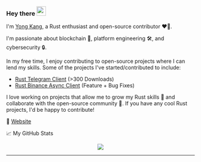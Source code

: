 ### Hey there <img src="https://media.giphy.com/media/hvRJCLFzcasrR4ia7z/giphy.gif" width="25px">



I'm [Yong Kang](https://www.linkedin.com/in/chiayong-eth/), a Rust enthusiast and open-source contributor ❤🦀. 

I'm passionate about blockchain 💱, platform engineering 🛠️, and cybersecurity 🔒.

In my free time, I enjoy contributing to open-source projects where I can lend my skills. Some of the projects I've started/contributed to include:
- [Rust Telegram Client](https://crates.io/crates/rustygram) (>300 Downloads)
- [Rust Binance Async Client](https://github.com/Igosuki/binance-rs-async) (Feature + Bug Fixes)

I love working on projects that allow me to grow my Rust skills 🚀 and collaborate with the open-source community 🤝. If you have any cool Rust projects, I'd be happy to contribute! 

💬 [Website](https://yong-kang.super.site/)


📈 My GitHub Stats


<p align="center">
  
  <img src="https://github-readme-stats.vercel.app/api?username=ExtremelySunnyYK&hide_title=true&show_icons=true&theme=dracula&line_height=24&card_width=120">
</p>

---

